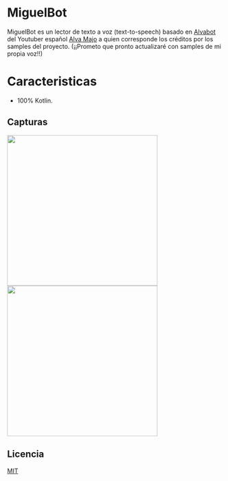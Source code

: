 # MiguelBot

MiguelBot es un lector de texto a voz (text-to-speech) basado en [Alvabot](https://5ro4.itch.io/alvabot) del Youtuber español [Alva Majo](https://www.youtube.com/user/5ro4) a quien corresponde los créditos por los samples del proyecto.
(¡¡Prometo que pronto actualizaré con samples de mi propia voz!!)

# Caracteristicas

- 100% Kotlin.

## Capturas

<p float="left">
<img src="https://user-images.githubusercontent.com/73041531/121473236-f7cb5d00-c987-11eb-9e73-415e34bf1688.png" width="350" />
<img src="https://user-images.githubusercontent.com/73041531/121473264-031e8880-c988-11eb-940f-c3154e463894.png" width="350" />
</p>


## Licencia
[MIT](https://github.com/mpadillaespino/miguelbot/blob/master/LICENSE)
